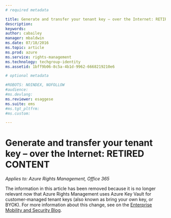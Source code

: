```yaml
---
# required metadata

title: Generate and transfer your tenant key – over the Internet: RETIRED CONTENT | Azure RMS
description:
keywords:
author: cabailey
manager: mbaldwin
ms.date: 07/18/2016
ms.topic: article
ms.prod: azure
ms.service: rights-management
ms.technology: techgroup-identity
ms.assetid: 1bff9b06-8c5a-4b1d-9962-6668219210e6

# optional metadata

#ROBOTS: NOINDEX, NOFOLLOW
#audience:
#ms.devlang:
ms.reviewer: esaggese
ms.suite: ems
#ms.tgt_pltfrm:
#ms.custom:

---
```



# Generate and transfer your tenant key – over the Internet: RETIRED CONTENT

*Applies to: Azure Rights Management, Office 365*

The information in this article has been removed because it is no longer relevant now that Azure Rights Management uses Azure Key Vault for customer-managed tenant keys (also known as bring your own key, or BYOK). For more information about this change, see <blog post title> on the [Enterprise Mobility and Security Blog](https://blogs.technet.microsoft.com/enterprisemobility/?product=azure-rights-management-services). 
